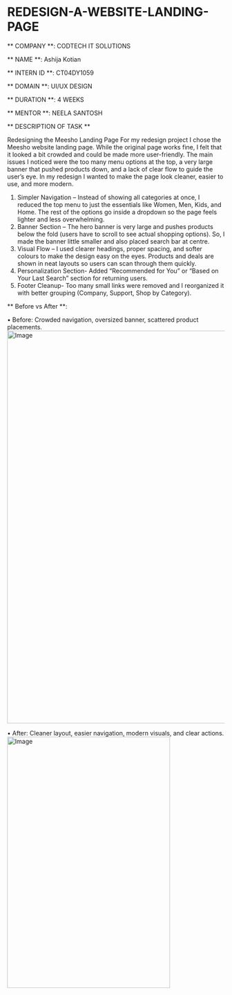 # REDESIGN-A-WEBSITE-LANDING-PAGE

** COMPANY **: CODTECH IT SOLUTIONS

** NAME **: Ashija Kotian

** INTERN ID **: CT04DY1059

** DOMAIN **: UI/UX DESIGN

** DURATION **: 4 WEEKS

** MENTOR **: NEELA SANTOSH

** DESCRIPTION OF TASK **

Redesigning the Meesho Landing Page
For my redesign project I chose the Meesho website landing page. While the original page works fine, I felt that it looked a bit crowded and could be made more user-friendly. The main issues I noticed were the too many menu options at the top, a very large banner that pushed products down, and a lack of clear flow to guide the user’s eye.
In my redesign I wanted to make the page look cleaner, easier to use, and more modern.
1.	Simpler Navigation – Instead of showing all categories at once, I reduced the top menu to just the essentials like Women, Men, Kids, and Home. The rest of the options go inside a dropdown so the page feels lighter and less overwhelming.
2.	Banner Section – The hero banner is very large and pushes products below the fold (users have to scroll to see actual shopping options). So, I made the banner little smaller and also placed search bar at centre.
3.	Visual Flow – I used clearer headings, proper spacing, and softer colours to make the design easy on the eyes. Products and deals are shown in neat layouts so users can scan through them quickly.
4.	Personalization Section- Added “Recommended for You” or “Based on Your Last Search” section for returning users.
5.	Footer Cleanup- Too many small links were removed and I reorganized it with better grouping (Company, Support, Shop by Category).

** Before vs After **:

•	Before: Crowded navigation, oversized banner, scattered product placements.
<img width="1900" height="908" alt="Image" src="https://github.com/user-attachments/assets/7af82cee-784b-40a5-b248-056579f0414b" />

•	After: Cleaner layout, easier navigation, modern visuals, and clear actions.
<img width="377" height="581" alt="Image" src="https://github.com/user-attachments/assets/bc32d224-dde3-46eb-a2e2-0496070c2fd2" />




